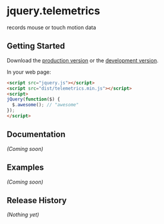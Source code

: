 # jquery.telemetrics

records mouse or touch motion data

## Getting Started

Download the [production version][min] or the [development version][max].

[min]: https://raw.github.com/gunderson/jquery-telemetrics/master/dist/jquery.telemetrics.min.js
[max]: https://raw.github.com/gunderson/jquery-telemetrics/master/dist/jquery.telemetrics.js

In your web page:

```html
<script src="jquery.js"></script>
<script src="dist/telemetrics.min.js"></script>
<script>
jQuery(function($) {
  $.awesome(); // "awesome"
});
</script>
```

## Documentation
_(Coming soon)_

## Examples
_(Coming soon)_

## Release History
_(Nothing yet)_
